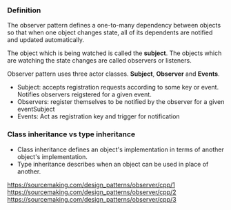 ### Definition
The observer pattern defines a one-to-many dependency between objects so that when one object changes state, all of its dependents are notified and updated automatically.

The object which is being watched is called the **subject**. The objects which are watching the state changes are called observers or listeners.

Observer pattern uses three actor classes. **Subject**, **Observer** and **Events**. 
* Subject: accepts registration requests according to some key or event. Notifies observers reigstered for a given event.
* Observers: register themselves to be notified by the observer for a given eventSubject
* Events: Act as registration key and trigger for notification

### Class inheritance vs type inheritance
* Class inheritance defines an object's implementation in terms of another object's implementation.    
* Type inheritance describes when an object can be used in place of another.


https://sourcemaking.com/design_patterns/observer/cpp/1              
https://sourcemaking.com/design_patterns/observer/cpp/2     
https://sourcemaking.com/design_patterns/observer/cpp/3     
